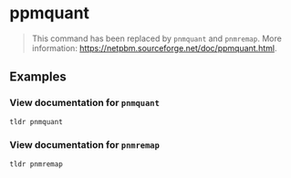 # ppmquant

> This command has been replaced by `pnmquant` and `pnmremap`. More information: <https://netpbm.sourceforge.net/doc/ppmquant.html>.

## Examples

### View documentation for `pnmquant`

```bash
tldr pnmquant
```

### View documentation for `pnmremap`

```bash
tldr pnmremap
```
